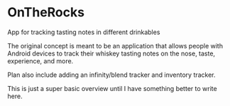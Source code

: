 # OnTheRocks
App for tracking tasting notes in different drinkables

The original concept is meant to be an application that allows people with Android devices to track their whiskey tasting notes on the nose, taste, experience, and more.

Plan also include adding an infinity/blend tracker and inventory tracker. 

This is just a super basic overview until I have something better to write here.
